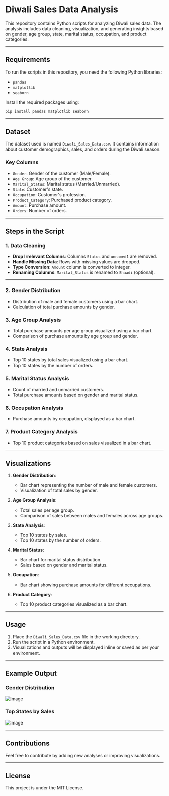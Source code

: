 # Diwali Sales Data Analysis

This repository contains Python scripts for analyzing Diwali sales data. The analysis includes data cleaning, visualization, and generating insights based on gender, age group, state, marital status, occupation, and product categories.

---

## Requirements

To run the scripts in this repository, you need the following Python libraries:
- `pandas`
- `matplotlib`
- `seaborn`

Install the required packages using:
```bash
pip install pandas matplotlib seaborn
```

---

## Dataset

The dataset used is named `Diwali_Sales_Data.csv`. It contains information about customer demographics, sales, and orders during the Diwali season.

### Key Columns
- `Gender`: Gender of the customer (Male/Female).
- `Age Group`: Age group of the customer.
- `Marital_Status`: Marital status (Married/Unmarried).
- `State`: Customer's state.
- `Occupation`: Customer's profession.
- `Product_Category`: Purchased product category.
- `Amount`: Purchase amount.
- `Orders`: Number of orders.

---

## Steps in the Script

### 1. **Data Cleaning**
- **Drop Irrelevant Columns**: Columns `Status` and `unnamed1` are removed.
- **Handle Missing Data**: Rows with missing values are dropped.
- **Type Conversion**: `Amount` column is converted to integer.
- **Renaming Columns**: `Marital_Status` is renamed to `Shaadi` (optional).

---

### 2. **Gender Distribution**
- Distribution of male and female customers using a bar chart.
- Calculation of total purchase amounts by gender.

### 3. **Age Group Analysis**
- Total purchase amounts per age group visualized using a bar chart.
- Comparison of purchase amounts by age group and gender.

### 4. **State Analysis**
- Top 10 states by total sales visualized using a bar chart.
- Top 10 states by the number of orders.

### 5. **Marital Status Analysis**
- Count of married and unmarried customers.
- Total purchase amounts based on gender and marital status.

### 6. **Occupation Analysis**
- Purchase amounts by occupation, displayed as a bar chart.

### 7. **Product Category Analysis**
- Top 10 product categories based on sales visualized in a bar chart.

---

## Visualizations

1. **Gender Distribution**:
   - Bar chart representing the number of male and female customers.
   - Visualization of total sales by gender.

2. **Age Group Analysis**:
   - Total sales per age group.
   - Comparison of sales between males and females across age groups.

3. **State Analysis**:
   - Top 10 states by sales.
   - Top 10 states by the number of orders.

4. **Marital Status**:
   - Bar chart for marital status distribution.
   - Sales based on gender and marital status.

5. **Occupation**:
   - Bar chart showing purchase amounts for different occupations.

6. **Product Category**:
   - Top 10 product categories visualized as a bar chart.

---

## Usage

1. Place the `Diwali_Sales_Data.csv` file in the working directory.
2. Run the script in a Python environment.
3. Visualizations and outputs will be displayed inline or saved as per your environment.

---

## Example Output

### Gender Distribution
![image](https://github.com/user-attachments/assets/1045f403-4db2-4c7c-a552-493a148bdb15)

### Top States by Sales
![image](https://github.com/user-attachments/assets/4e117e2e-c3c3-46cb-bb0a-408706450f98)


---

## Contributions
Feel free to contribute by adding new analyses or improving visualizations.

---

## License
This project is under the MIT License.
